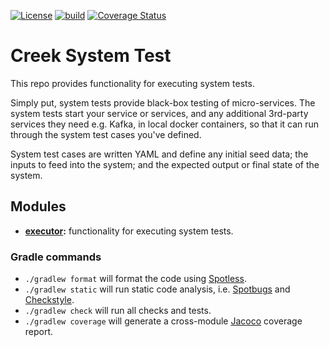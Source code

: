 [![License](https://img.shields.io/badge/License-Apache%202.0-blue.svg)](https://opensource.org/licenses/Apache-2.0)
[![build](https://github.com/creek-service/creek-system-test/actions/workflows/gradle.yml/badge.svg)](https://github.com/creek-service/creek-system-test/actions/workflows/gradle.yml)
[![Coverage Status](https://coveralls.io/repos/github/creek-service/creek-system-test/badge.svg?branch=main)](https://coveralls.io/github/creek-service/creek-system-test?branch=main)

# Creek System Test

This repo provides functionality for executing system tests.

Simply put, system tests provide black-box testing of micro-services. The system tests start your service or services,
and any additional 3rd-party services they need e.g. Kafka, in local docker containers, so that it can run through
the system test cases you've defined.

System test cases are written YAML and define any initial seed data; the inputs to feed into the system; and the
expected output or final state of the system.

## Modules

* **[executor](executor):** functionality for executing system tests.

### Gradle commands

* `./gradlew format` will format the code using [Spotless][1].
* `./gradlew static` will run static code analysis, i.e. [Spotbugs][2] and [Checkstyle][3].
* `./gradlew check` will run all checks and tests.
* `./gradlew coverage` will generate a cross-module [Jacoco][4] coverage report.

[1]: https://github.com/diffplug/spotless
[2]: https://spotbugs.github.io/
[3]: https://checkstyle.sourceforge.io/
[4]: https://www.jacoco.org/jacoco/trunk/doc/
